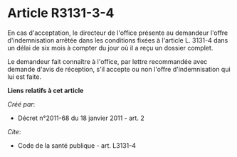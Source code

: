 # Article R3131-3-4

En cas d'acceptation, le directeur de l'office présente au demandeur l'offre d'indemnisation arrêtée dans les conditions
fixées à l'article L. 3131-4 dans un délai de six mois à compter du jour où il a reçu un dossier complet. 

Le demandeur fait connaître à l'office, par lettre recommandée avec demande d'avis de réception, s'il accepte ou non l'offre
d'indemnisation qui lui est faite.

**Liens relatifs à cet article**

_Créé par_:

  - Décret n°2011-68 du 18 janvier 2011 - art. 2

_Cite_:

  - Code de la santé publique - art. L3131-4
